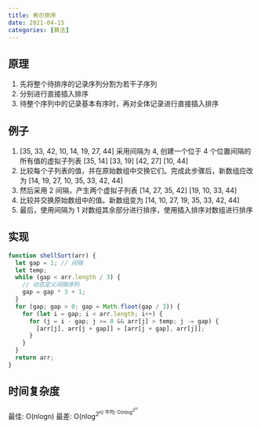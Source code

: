 ```yaml
---
title: 希尔排序
date: 2021-04-15
categories: [算法]
---
```


## 原理

1. 先将整个待排序的记录序列分割为若干子序列
2. 分别进行直接插入排序
3. 待整个序列中的记录基本有序时，再对全体记录进行直接插入排序

## 例子

1. [35, 33, 42, 10, 14, 19, 27, 44] 采用间隔为 4, 创建一个位于 4 个位置间隔的所有值的虚拟子列表 [35, 14] [33, 19] [42, 27] [10, 44]
2. 比较每个子列表的值，并在原始数组中交换它们。完成此步骤后，新数组应改为 [14, 19, 27, 10, 35, 33, 42, 44]
3. 然后采用 2 间隔，产生两个虚拟子列表 [14, 27, 35, 42] [19, 10, 33, 44]
4. 比较并交换原始数组中的值。新数组变为 [14, 10, 27, 19, 35, 33, 42, 44]
5. 最后，使用间隔为 1 对数组其余部分进行排序，使用插入排序对数组进行排序

## 实现

```js
function shellSort(arr) {
  let gap = 1; // 间隔
  let temp;
  while (gap < arr.length / 3) {
    // 动态定义间隔序列
    gap = gap * 3 + 1;
  }
  for (gap; gap > 0; gap = Math.floot(gap / 3)) {
    for (let i = gap; i < arr.length; i++) {
      for (j = i - gap; j >= 0 && arr[j] > temp; j -= gap) {
        [arr[j], arr[j + gap]] = [arr[j + gap], arr[j]];
      }
    }
  }
  return arr;
}
```

## 时间复杂度

最佳: O(nlogn) 最差: O(nlog<sup>2<sup>n) 平均: O(nlog<sup>2<sup>n)
